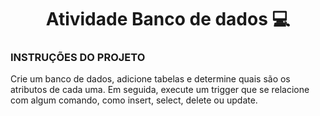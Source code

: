 <h1 align="center" style="font-weight: bold;">Atividade Banco de dados 💻</h1>


<h3>INSTRUÇÕES DO PROJETO</h3>
<p>Crie um banco de dados, adicione tabelas e determine quais são os atributos de cada uma. Em seguida, execute um trigger que se relacione com algum comando, como insert, select, delete ou update.</p>

